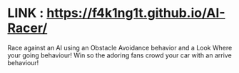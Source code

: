 # LINK : https://f4k1ng1t.github.io/AI-Racer/

Race against an AI using an Obstacle Avoidance behavior and a Look Where your going behaviour!
Win so the adoring fans crowd your car with an arrive behaviour!
